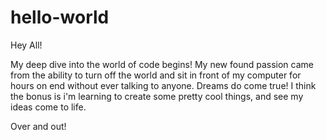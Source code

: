 # hello-world

Hey All!

My deep dive into the world of code begins! My new found passion came from the ability to turn off the world and sit in front of my computer for hours on end without ever talking to anyone. Dreams do come true! I think the bonus is i'm learning to create some pretty cool things, and see my ideas come to life. 

Over and out!
